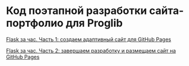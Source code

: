 # Код поэтапной разработки сайта-портфолио для Proglib

[Flask за час. Часть 1: создаем адаптивный сайт для GitHub Pages](https://proglib.io/p/flask-za-chas-chast-1-sozdaem-adaptivnyy-sayt-dlya-github-pages-2022-06-20)

[Flask за час. Часть 2: завершаем разработку и размещаем сайт на GitHub Pages](https://proglib.io/p/flask-za-chas-chast-2-zavershaem-razrabotku-i-razmeshchaem-sayt-na-github-pages-2022-06-22)

